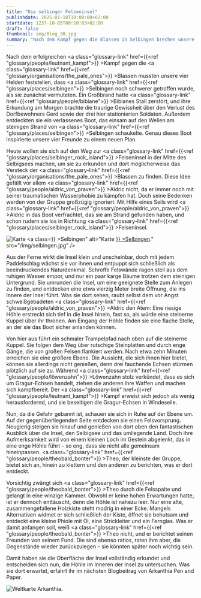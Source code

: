 ```yaml
---
title: "Die selbinger Felseninsel"
publishdate: 2025-01-18T10:00:00+02:00
startdate: 1237-10-05T00:10:03+02:00
draft: false
thumbnail: img/Blog_30.jpg
summary: "Nach dem Kampf gegen die Blassen in Selbingen brechen unsere vier Helden zu einem neuen Abenteuer auf. Ihr Ziel: die geheimnisvolle Felseninsel, die mitten im Selbigsee liegt und von ihnen als mögliches Versteck der Blassen vermutet wird. Was sie dort erwartet, erfahrt ihr hier:"
---
```


Nach dem erfolgreichen <a class="glossary-link" href={{<ref "glossary/people/leutnant_kampf">}} >Kampf</a> gegen die <a class="glossary-link" href={{<ref "glossary/organisations/the_pale_ones">}} >Blassen</a> mussten unsere vier Helden feststellen, dass <a class="glossary-link" href={{<ref "glossary/places/selbingen">}} >Selbingen</a> noch schwerer getroffen wurde, als sie zunächst vermuteten. Ein Großbrand hatte <a class="glossary-link" href={{<ref "glossary/people/bibiane">}} >Bibianes</a> Stall zerstört, und ihre Erkundung am Morgen brachte die traurige Gewissheit über den Verlust des Dorfbewohners Gerd sowie der drei hier stationierten Soldaten. Außerdem entdeckten sie ein verlassenes Boot, das einsam auf den Wellen am steinigen Strand von <a class="glossary-link" href={{<ref "glossary/places/selbingen">}} >Selbingen</a> schaukelte. Genau dieses Boot inspirierte unsere vier Freunde zu einem neuen Plan.

Heute wollen sie sich auf den Weg zur <a class="glossary-link" href={{<ref "glossary/places/selbinger_rock_island">}} >Felseninsel</a> in der Mitte des Selbigsees machen, um sie zu erkunden und dort möglicherweise das Versteck der <a class="glossary-link" href={{<ref "glossary/organisations/the_pale_ones">}} >Blassen</a> zu finden. Diese Idee gefällt vor allem <a class="glossary-link" href={{<ref "glossary/people/aldric_von_praven">}} >Aldric</a> nicht, da er immer noch mit seiner traumatischen Wasserphobie zu kämpfen hat. Doch seine Bedenken werden von der Gruppe großzügig ignoriert. Mit Hilfe eines Seils wird <a class="glossary-link" href={{<ref "glossary/people/aldric_von_praven">}} >Aldric</a> in das Boot verfrachtet, das sie am Strand gefunden haben, und schon rudern sie los in Richtung <a class="glossary-link" href={{<ref "glossary/places/selbinger_rock_island">}} >Felseninsel</a>.

<div class="img-max center">
  <img class="img-fluid" title="Karte <a class="glossary-link" href={{<ref "glossary/places/selbingen">}} >Selbingen</a>" alt="Karte <a class="glossary-link" href={{<ref "glossary/places/selbingen">}} >Selbingen</a>." src="/img/selbingen.jpg" />
</div>

Aus der Ferne wirkt die Insel klein und unscheinbar, doch mit jedem Paddelschlag wächst sie vor ihnen und entpuppt sich schließlich als beeindruckendes Naturdenkmal. Schroffe Felswände ragen steil aus dem ruhigen Wasser empor, und nur ein paar karge Bäume trotzen dem steinigen Untergrund. Sie umrunden die Insel, um eine geeignete Stelle zum Anlegen zu finden, und entdecken eine etwa vierzig Meter breite Öffnung, die ins Innere der Insel führt. Was sie dort sehen, raubt selbst dem vor Angst schweißgebadeten <a class="glossary-link" href={{<ref "glossary/people/aldric_von_praven">}} >Aldric</a> den Atem: Eine riesige Höhle erstreckt sich tief in die Insel hinein, fast so, als würde eine steinerne Kuppel über ihr thronen. Am Eingang der Höhle finden sie eine flache Stelle, an der sie das Boot sicher anlanden können.

Von hier aus führt ein schmaler Trampelpfad nach oben auf die steinerne Kuppel. Sie folgen dem Weg über rutschige Steinplatten und durch enge Gänge, die von großen Felsen flankiert werden. Nach etwa zehn Minuten erreichen sie eine größere Ebene. Die Aussicht, die sich ihnen hier bietet, können sie allerdings nicht genießen, denn drei fauchende Echsen stürmen plötzlich auf sie zu. Während <a class="glossary-link" href={{<ref "glossary/people/löwenzahn">}} >Löwenzahn</a> stolz verkündet, dass es sich um Gragur-Echsen handelt, ziehen die anderen ihre Waffen und machen sich kampfbereit. Der <a class="glossary-link" href={{<ref "glossary/people/leutnant_kampf">}} >Kampf</a> erweist sich jedoch als wenig herausfordernd, und sie beseitigen die Gragur-Echsen in Windeseile.

Nun, da die Gefahr gebannt ist, schauen sie sich in Ruhe auf der Ebene um. Auf der gegenüberliegenden Seite entdecken sie einen Felsvorsprung. Neugierig steigen sie hinauf und genießen von dort oben den fantastischen Ausblick über die Insel, den Selbigsee und das umliegende Land. Doch ihre Aufmerksamkeit wird von einem kleinen Loch im Gestein abgelenkt, das in eine enge Höhle führt – so eng, dass sie nicht alle gemeinsam hineinpassen. <a class="glossary-link" href={{<ref "glossary/people/theobald_bonter">}} >Theo</a>, der kleinste der Gruppe, bietet sich an, hinein zu klettern und den anderen zu berichten, was er dort entdeckt.

Vorsichtig zwängt sich <a class="glossary-link" href={{<ref "glossary/people/theobald_bonter">}} >Theo</a> durch die Felsspalte und gelangt in eine winzige Kammer. Obwohl er keine hohen Erwartungen hatte, ist er dennoch enttäuscht, denn die Höhle ist nahezu leer. Nur eine alte, zusammengefallene Holzkiste steht modrig in einer Ecke. Mangels Alternativen widmet er sich schließlich der Kiste, öffnet sie behutsam und entdeckt eine kleine Phiole mit Öl, eine Strickleiter und ein Fernglas. Was er damit anfangen soll, weiß <a class="glossary-link" href={{<ref "glossary/people/theobald_bonter">}} >Theo</a> nicht, und er berichtet seinen Freunden von seinem Fund. Die sind ebenso ratlos, raten ihm aber, die Gegenstände wieder zurückzulegen – sie könnten später noch wichtig sein.

Damit haben sie die Oberfläche der Insel vollständig erkundet und entscheiden sich nun, die Höhle im Inneren der Insel zu untersuchen. Was sie dort erwartet, erfahrt ihr im nächsten Blogbeitrag von Arkanthia Pen and Paper.

<div class="img-max center">
  <img class="img-fluid" title="Weltkarte Arkanthia" alt="Weltkarte Arkanthia." src="/img/Arkanthia_Full_Map_Selbingen_Felseninsel.jpg" />
</div>

